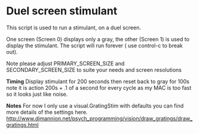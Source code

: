 # Duel screen stimulant

This script is used to run a stimulant, on a duel screen. 

One screen (Screen 0) displays only a gray, the other (Screen 1) is used to display the stimulant. The script will run forever ( use control-c to break out). 

Note please adjust PRIMARY_SCREEN_SIZE and SECONDARY_SCREEN_SIZE to suite your needs and screen resolutions

**Timing**
Display stimulant for 200 seconds then reset back to gray for 100s note it is action 200s + .1 of a second for every cycle as my MAC is too fast so it looks just like noise.

**Notes**
For now I only use a visual.GratingStim with defaults you can find more details of the settings here. http://www.djmannion.net/psych_programming/vision/draw_gratings/draw_gratings.html

